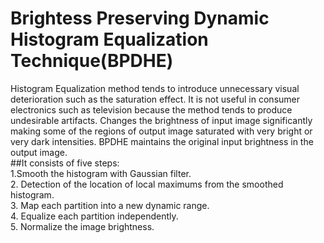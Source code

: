 # Brightess Preserving Dynamic Histogram Equalization Technique(BPDHE)
Histogram Equalization method tends to introduce unnecessary visual deterioration such as the saturation effect. It is not useful in consumer electronics such as television because the method tends to produce undesirable artifacts. Changes the brightness of input image significantly making some of the regions of output image saturated with very bright or very dark intensities. BPDHE maintains the original input brightness in the output image. <br>
##It consists of five steps:<br>
1.Smooth the histogram with Gaussian filter. <br>
2. Detection of the location of local maximums from the smoothed histogram. <br>
3. Map each partition into a new dynamic range. <br>
4. Equalize each partition independently. <br>
5. Normalize the image brightness. <br>

